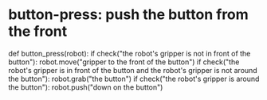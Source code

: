 # button-press: push the button from the front
def button_press(robot):
    if check("the robot's gripper is not in front of the button"):
        robot.move("gripper to the front of the button")
    if check("the robot's gripper is in front of the button and the robot's gripper is not around the button"):
        robot.grab("the button")
    if check("the robot's gripper is around the button"):
        robot.push("down on the button")